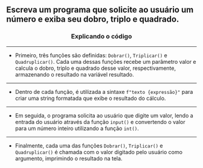 ## Escreva um programa que solicite ao usuário um número e exiba seu dobro, triplo e quadrado.

### <center> Explicando o código </center>

---

- Primeiro, três funções são definidas: `Dobrar()`, `Triplicar()` e `Quadruplicar()`. Cada uma dessas funções recebe um parâmetro valor e calcula o dobro, triplo e quadrado desse valor, respectivamente, armazenando o resultado na variável resultado.

--- 

- Dentro de cada função, é utilizada a sintaxe `f"texto {expressão}"` para criar uma string formatada que exibe o resultado do cálculo.

---

- Em seguida, o programa solicita ao usuário que digite um valor, lendo a entrada do usuário através da função `input()` e convertendo o valor para um número inteiro utilizando a função `int()`.

---

- Finalmente, cada uma das funções `Dobrar()`, `Triplicar()` e `Quadruplicar()` é chamada com o valor digitado pelo usuário como argumento, imprimindo o resultado na tela.
